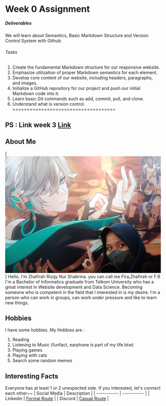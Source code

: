 # Week 0 Assignment
##### Deliverables
We will learn about Semantics, Basic Markdown Structure
and Version Control System with Github
###### Tasks
1. Create the fundamental Markdown structure for our responsive website.
2. Emphasize utilization of proper Markdown semantics for each element.
3. Develop core content of our website, including headers, paragraphs, and images.
4. Initialize a GitHub repository for our project and push our initial Markdown code into it.
5. Learn basic Git commands such as add, commit, pull, and clone.
6. Understand what is version control.
====================================
## PS : Link week 3 [Link](hohoverse-up1.netlify.app)
## About Me
[![Profile Picture](assets/IMG_20230415_172052.jpg)]
Hello, I'm Zhafirah Rizqy Nur Shabrina. you can call me Fira,Zhafirah or F.R I'm a Bachelor of Informatics graduate from Telkom University who has a great interest in Website development and Data Science. Becoming someone who is competent in the field that I interested in is my desire. I'm a person who can work in groups, can work under pressure and like to learn new things.
## Hobbies
I have some hobbies. My Hobbies are :
1. Reading
2. Listening to Music (funfact, earphone is part of my life btw)
3. Playing games
4. Playing with cats
5. Search some random memes 
## Interesting Facts 
Everyone has at least 1 or 2 unexpected side. If you interested, let's connect each other~~
| Social Media | Description                                                               |
| -----------  | -----------                                                               |
| Linkedin     | [Formal Route](https://www.linkedin.com/in/zhafirah-prasetija-3350b6134/) |
| Discord      | [Casual Route](https://discord.com/channels/@me)                          |

